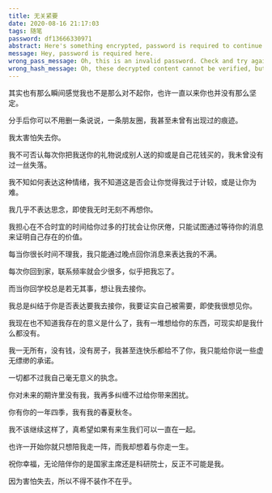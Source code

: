 ```yaml
---
title: 无关紧要
date: 2020-08-16 21:17:03
tags: 随笔
password: df13666330971
abstract: Here's something encrypted, password is required to continue reading.
message: Hey, password is required here.
wrong_pass_message: Oh, this is an invalid password. Check and try again, please.
wrong_hash_message: Oh, these decrypted content cannot be verified, but you can still have a look.
---
```


其实也有那么瞬间感觉我也不是那么对不起你，也许一直以来你也并没有那么坚定。

分手后你可以不用删一条说说，一条朋友圈，我甚至未曾有出现过的痕迹。

我太害怕失去你。

我不可否认每次你把我送你的礼物说成别人送的抑或是自己花钱买的，我未曾没有过一丝失落。

我不知如何表达这种情绪，我不知道这是否会让你觉得我过于计较，或是让你为难。

我几乎不表达思念，即使我无时无刻不再想你。

我担心在不合时宜的时间给你过多的打扰会让你厌倦，只能试图通过等待你的消息来证明自己存在的价值。

每当你很长时间不理我，我只能通过晚点回你消息来表达我的不满。

每次你回到家，联系频率就会少很多，似乎把我忘了。

而当你回学校总是若无其事，想让我去接你。

我总是纠结于你是否表达要我去接你，我要证实自己被需要，即使我很想见你。

我现在也不知道我存在的意义是什么了，我有一堆想给你的东西，可现实却是我什么都没有。

我一无所有，没有钱，没有房子，我甚至连快乐都给不了你，我只能给你说一些虚无缥缈的承诺。

一切都不过我自己毫无意义的执念。

你对未来的期许里没有我，我再多纠缠不过给你带来困扰。

你有你的一年四季，我有我的春夏秋冬。

我不该继续这样了，真希望如果有来生我们可以一直在一起。

也许一开始你就只想陪我走一阵，而我却想着与你走一生。

祝你幸福，无论陪伴你的是国家主席还是科研院士，反正不可能是我。

因为害怕失去，所以不得不装作不在乎。


